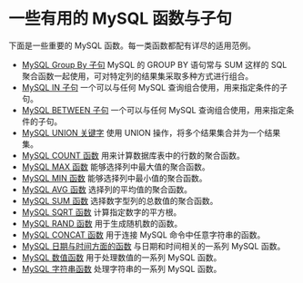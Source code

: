 # 一些有用的 MySQL 函数与子句   

下面是一些重要的 MySQL 函数。每一类函数都配有详尽的适用范例。   

- [MySQL Group By 子句]() MySQL 的 GROUP BY 语句常与 SUM 这样的 SQL 聚合函数一起使用，可对特定列的结果集采取多种方式进行组合。   
- [MySQL IN 子句]() 一个可以与任何 MySQL 查询组合使用，用来指定条件的子句。
- [MySQL BETWEEN 子句]() 一个可以与任何 MySQL 查询组合使用，用来指定条件的子句。   
- [MySQL UNION 关键字]() 使用 UNION 操作，将多个结果集合并为一个结果集。 
- [MySQL COUNT 函数]() 用来计算数据库表中的行数的聚合函数。
- [MySQL MAX 函数]() 能够选择列中最大值的聚合函数。 
- [MySQL MIN 函数]() 能够选择列中最小值的聚合函数。  
- [MySQL AVG 函数]() 选择列的平均值的聚合函数。
- [MySQL SUM 函数]() 选择数字型列的总数值的聚合函数。 
- [MySQL SQRT 函数]() 计算指定数字的平方根。
- [MySQL RAND 函数]() 用于生成随机数的函数。 
- [MySQL CONCAT 函数]() 用于连接 MySQL 命令中任意字符串的函数。 
- [MySQL 日期与时间方面的函数]() 与日期和时间相关的一系列 MySQL 函数。 
- [MySQL 数值函数]() 用于处理数值的一系列 MySQL 函数。 
- [MySQL 字符串函数]() 处理字符串的一系列 MySQL 函数。   


